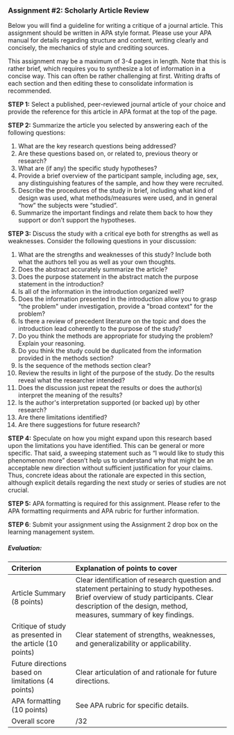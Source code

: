 ### Assignment \#2: Scholarly Article Review

Below you will find a guideline for writing a critique of a journal article. This assignment should be written in APA style format.  Please use your APA manual for details regarding structure and content, writing clearly and concisely, the mechanics of style and crediting sources.

This assignment may be a maximum of 3-4 pages in length. Note that this is rather brief, which requires you to synthesize a lot of information in a concise way. This can often be rather challenging at first. Writing drafts of each section and then editing these to consolidate information is recommended.

**STEP 1:** Select a published, peer-reviewed journal article of your choice and provide the reference for this article in APA format at the top of the page.

**STEP 2:** Summarize the article you selected by answering each of the following questions:

1. What are the key research questions being addressed?
2. Are these questions based on, or related to, previous theory or research?
3. What are \(if any\) the specific study hypotheses?
4. Provide a brief overview of the participant sample, including age, sex, any distinguishing features of the sample, and how they were recruited.
5. Describe the procedures of the study in brief, including what kind of design was used, what methods/measures were used, and in general “how” the subjects were “studied”.
6. Summarize the important findings and relate them back to how they support or don’t support the hypotheses.

**STEP 3:** Discuss the study with a critical eye both for strengths as well as weaknesses. Consider the following questions in your discussion:

1. What are the strengths and weaknesses of this study? Include both what the authors tell you as well as your own thoughts.
2. Does the abstract accurately summarize the article?
3. Does the purpose statement in the abstract match the purpose statement in the introduction?
4. Is all of the information in the introduction organized well?
5. Does the information presented in the introduction allow you to grasp "the problem" under investigation, provide a "broad context" for the problem? 
6. Is there a review of precedent literature on the topic and does the introduction lead coherently to the purpose of the study?
7. Do you think the methods are appropriate for studying the problem?  Explain your reasoning.
8. Do you think the study could be duplicated from the information provided in the methods section?
9. Is the sequence of the methods section clear?
10. Review the results in light of the purpose of the study.  Do the results reveal what the researcher intended?
11. Does the discussion just repeat the results or does the author\(s\) interpret the meaning of the results?
12. Is the author's interpretation supported \(or backed up\) by other research?
13. Are there limitations identified?
14. Are there suggestions for future research? 

**STEP 4:** Speculate on how you might expand upon this research based upon the limitations you have identified. This can be general or more specific. That said, a sweeping statement such as “I would like to study this phenomenon more” doesn’t help us to understand why that might be an acceptable new direction without sufficient justification for your claims. Thus, concrete ideas about the rationale are expected in this section, although explicit details regarding the next study or series of studies are not crucial.

**STEP 5:** APA formatting is required for this assignment.  Please refer to the APA formatting requirments and APA rubric for further information.

**STEP 6**: Submit your assignment using the Assignment 2 drop box on the learning management system.

##### Evaluation:

| Criterion | Explanation of points to cover |
| :--- | :--- |
| Article Summary \(8 points\) | Clear identification of research question and statement pertaining to study hypotheses.  Brief overview of study participants.  Clear description of the design, method, measures, summary of key findings. |
| Critique of study as presented in the article \(10 points\) | Clear statement of strengths, weaknesses, and generalizability or applicability. |
| Future directions based on limitations \(4 points\) | Clear articulation of and rationale for future directions. |
| APA formatting \(10 points\) | See APA rubric for specific details. |
| Overall score | /32 |



